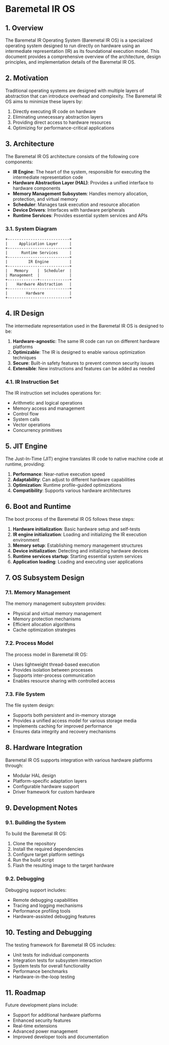 # Baremetal IR OS

## 1. Overview

The Baremetal IR Operating System (Baremetal IR OS) is a specialized operating system designed to run directly on hardware using an intermediate representation (IR) as its foundational execution model. This document provides a comprehensive overview of the architecture, design principles, and implementation details of the Baremetal IR OS.

## 2. Motivation

Traditional operating systems are designed with multiple layers of abstraction that can introduce overhead and complexity. The Baremetal IR OS aims to minimize these layers by:

1. Directly executing IR code on hardware
2. Eliminating unnecessary abstraction layers
3. Providing direct access to hardware resources
4. Optimizing for performance-critical applications

## 3. Architecture

The Baremetal IR OS architecture consists of the following core components:

- **IR Engine**: The heart of the system, responsible for executing the intermediate representation code
- **Hardware Abstraction Layer (HAL)**: Provides a unified interface to hardware components
- **Memory Management Subsystem**: Handles memory allocation, protection, and virtual memory
- **Scheduler**: Manages task execution and resource allocation
- **Device Drivers**: Interfaces with hardware peripherals
- **Runtime Services**: Provides essential system services and APIs

### 3.1. System Diagram

```
+---------------------------+
|     Application Layer     |
+---------------------------+
|      Runtime Services     |
+---------------------------+
|         IR Engine         |
+---------------------------+
|   Memory    |  Scheduler  |
| Management  |             |
+-------------+-------------+
|    Hardware Abstraction   |
+---------------------------+
|        Hardware           |
+---------------------------+
```

## 4. IR Design

The intermediate representation used in the Baremetal IR OS is designed to be:

1. **Hardware-agnostic**: The same IR code can run on different hardware platforms
2. **Optimizable**: The IR is designed to enable various optimization techniques
3. **Secure**: Built-in safety features to prevent common security issues
4. **Extensible**: New instructions and features can be added as needed

### 4.1. IR Instruction Set

The IR instruction set includes operations for:

- Arithmetic and logical operations
- Memory access and management
- Control flow
- System calls
- Vector operations
- Concurrency primitives

## 5. JIT Engine

The Just-In-Time (JIT) engine translates IR code to native machine code at runtime, providing:

1. **Performance**: Near-native execution speed
2. **Adaptability**: Can adjust to different hardware capabilities
3. **Optimization**: Runtime profile-guided optimizations
4. **Compatibility**: Supports various hardware architectures

## 6. Boot and Runtime

The boot process of the Baremetal IR OS follows these steps:

1. **Hardware initialization**: Basic hardware setup and self-tests
2. **IR engine initialization**: Loading and initializing the IR execution environment
3. **Memory setup**: Establishing memory management structures
4. **Device initialization**: Detecting and initializing hardware devices
5. **Runtime services startup**: Starting essential system services
6. **Application loading**: Loading and executing user applications

## 7. OS Subsystem Design

### 7.1. Memory Management

The memory management subsystem provides:

- Physical and virtual memory management
- Memory protection mechanisms
- Efficient allocation algorithms
- Cache optimization strategies

### 7.2. Process Model

The process model in Baremetal IR OS:

- Uses lightweight thread-based execution
- Provides isolation between processes
- Supports inter-process communication
- Enables resource sharing with controlled access

### 7.3. File System

The file system design:

- Supports both persistent and in-memory storage
- Provides a unified access model for various storage media
- Implements caching for improved performance
- Ensures data integrity and recovery mechanisms

## 8. Hardware Integration

Baremetal IR OS supports integration with various hardware platforms through:

- Modular HAL design
- Platform-specific adaptation layers
- Configurable hardware support
- Driver framework for custom hardware

## 9. Development Notes

### 9.1. Building the System

To build the Baremetal IR OS:

1. Clone the repository
2. Install the required dependencies
3. Configure target platform settings
4. Run the build script
5. Flash the resulting image to the target hardware

### 9.2. Debugging

Debugging support includes:

- Remote debugging capabilities
- Tracing and logging mechanisms
- Performance profiling tools
- Hardware-assisted debugging features

## 10. Testing and Debugging

The testing framework for Baremetal IR OS includes:

- Unit tests for individual components
- Integration tests for subsystem interaction
- System tests for overall functionality
- Performance benchmarks
- Hardware-in-the-loop testing

## 11. Roadmap

Future development plans include:

- Support for additional hardware platforms
- Enhanced security features
- Real-time extensions
- Advanced power management
- Improved developer tools and documentation
